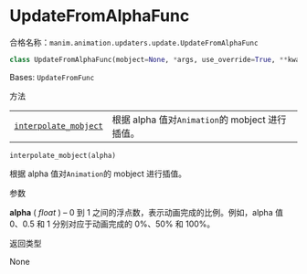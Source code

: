 # UpdateFromAlphaFunc

合格名称：`manim.animation.updaters.update.UpdateFromAlphaFunc`

```py
class UpdateFromAlphaFunc(mobject=None, *args, use_override=True, **kwargs)
```

Bases: `UpdateFromFunc`


方法

|||
|-|-|
[`interpolate_mobject`]()|根据 alpha 值对`Animation`的 mobject 进行插值。




`interpolate_mobject(alpha)`

根据 alpha 值对`Animation`的 mobject 进行插值。

参数

**alpha** ( _float_ ) – 0 到 1 之间的浮点数，表示动画完成的比例。例如，alpha 值 0、0.5 和 1 分别对应于动画完成的 0%、50% 和 100%。

返回类型

None
